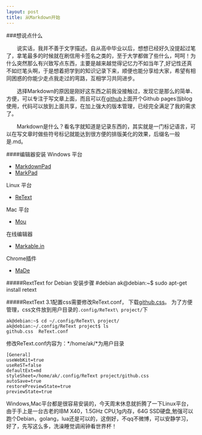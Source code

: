 ```yaml
---
layout: post
title: 从Markdown开始
---
```


###想说点什么 

&emsp;&emsp;说实话，我并不善于文字描述。自从高中毕业以后，想想已经好久没提起过笔了，拿笔最多的时候就在刷信用卡签名之类的，至于大学都做了些什么，呵呵！为什么突然那么有兴致写点东西，主要是越来越觉得记忆力不如当年了,好记性还真不如烂笔头啊，于是想着把学到的知识记录下来，顺便也能分享给大家，希望有相同困惑的你能少走点我走过的弯路，互相学习共同进步。

&emsp;&emsp;选择Markdown的原因是刚好这东西之前我没接触过，发现它是那么的简单、方便，可以专注于写文章上面，而且可以在[github][]上面开个Github pages当blog使用，代码可以放到上面共享，在加上强大的版本管理，已经完全满足了我的需求了。

&emsp;&emsp;Markdown是什么？看名字就知道是记录东西的，其实就是一门标记语言，可以在写文章时做些符号标记就能达到很方便的排版美化的效果，后缀名一般是.md。

####编辑器安装
Windows 平台

*   [MarkdownPad](http://markdownpad.com/)
*   [MarkPad](http://code52.org/DownmarkerWPF/)

Linux 平台

*   [ReText](http://sourceforge.net/p/retext/home/ReText/)

Mac 平台

*   [Mou](http://mouapp.com/)

在线编辑器

*   [Markable.in](http://markable.in/)

Chrome插件

*   [MaDe](https://chrome.google.com/webstore/detail/made/oknndfeeopgpibecfjljjfanledpbkog)


#####RextText for Debian 安装步骤
	#debian
	ak@debian:~$ sudo apt-get install retext

#####RextText 3.1配置css需要修改ReText.conf，
下载[github.css](https://gist.github.com/2554919.git)。
为了方便管理，css文件放到用户目录的`.config/ReText\ project/`下
	
	ak@debian:~$ cd ~/.config/ReText\ project/
	ak@debian:~/.config/ReText project$ ls
	github.css  ReText.conf 

修改ReText.conf内容为：*/home/ak/*为用户目录     
		
	[General]
	useWebKit=true
	useReST=false
	defaultExt=md
	styleSheet=/home/ak/.config/ReText project/github.css
	autoSave=true
	restorePreviewState=true
	previewState=true


Windows,Mac平台都是很容易安装的，今天周末休息就折腾了一下Linux平台，由于手上是一台古老的IBM X40，1.5GHz CPU,1g内存，64G SSD硬盘,勉强可以跑个Debian，golang，lua还是可以的，这倒好，不qq不微博，可以安静学习，好了，先写这么多，洗澡睡觉调闹钟看世界杯！




[github]:github.com

